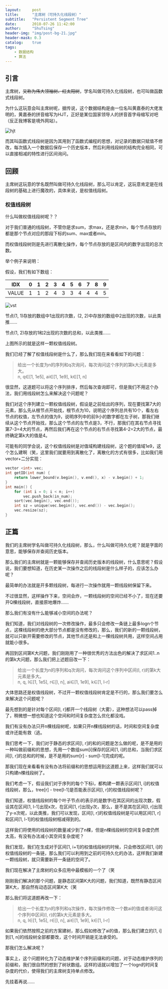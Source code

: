 ```yaml
---
layout:     post
title:      "主席树（可持久化线段树）"
subtitle:   "Persistent Segment Tree"
date:       2018-07-26 11:42:00
author:     "ShuTsing"
header-img: "img/post-bg-21.jpg"
header-mask: 0.3
catalog:    true
tags:
    - 数据结构
    - 算法
---
```


## 引言

主席树，~~又称为伟大领袖树、红太阳树~~，学名叫做可持久化线段树，也可叫做函数式线段树。

为什么这玩意会叫主席树呢，据传说，这个数据结构是由一位名叫黄嘉泰的大佬发明的，黄嘉泰的拼音缩写为HJT，正好是某位国家领导人的拼音首字母缩写对吧（反正我博客是境外网站）。

![hjt](https://upload-images.jianshu.io/upload_images/13252077-d12ae0ff1d91090c.png?imageMogr2/auto-orient/strip%7CimageView2/2/w/1240)

而其叫函数式线段树是因为其用到了函数式编程的思想，对记录的数据只赋值不修改，每次插入一个数据后保存一个历史版本，然后利用线段树的结构完全相同，可以直接相减的特性进行区间询问。

## 回顾

主席树这玩意的学名既然叫做可持久化线段树，那么可以肯定，这玩意肯定是在线段树的基础上进行魔改的，具体来说，是权值线段树。

### 权值线段树

什么叫做权值线段树呢？？

对于我们普通的线段树，不管你是求sum，求max，还是求min，每个节点存放的都是那个节点对应的那段下标的sum、max或者min。

而权值线段树则是先进行离散化操作，每个节点存放的是区间内的数字出现的总次数。

举个例子来说明：

假设，我们有如下数组：

| IDX | 0 | 1 | 2 | 3 | 4 | 5 | 6 | 7 | 8 | 9 |
| :-: | :-: | :-: | :-: | :-: | :-: | :-: |:-: | :-: | :-: | :-: |
| VALUE | 1 | 1 | 2 | 4 | 3 | 3 | 4 | 4 | 4 | 5 |

![vst](https://upload-images.jianshu.io/upload_images/13252077-f6910e75b004a97d.png?imageMogr2/auto-orient/strip%7CimageView2/2/w/1240)

节点(1, 1)存放的数组中1出现的次数，(2, 2)中存放的数组中2出现的次数，以此类推……

节点(1, 2)存放的1和2出现的次数的总和，以此类推……

上图所示的就是这样一颗权值线段树。

我们已经了解了权值线段树是什么了，那么我们现在来看看如下的问题：

>给出一个长度为n的序列和q次询问，每次询问这个序列的第k大元素是多大。   
>n, q∈[1, 1e5], ai∈[1, 1e9], k∈[1, n]

很显然，这道题可以将这个序列排序，然后每次查询即可，但是我们不用这个办法，我们用线段树怎么来解决这个问题呢？

我们对这个序列建立一颗权值线段树，假设是之前给出的序列，现在要找第7大的元素，那么先从根节点开始找，根节点为10，说明这个序列总共有10个，看左右节点的权值，左节点的值为9，说明序列中的前9小的数字都在左子树，那我们继续从这个节点开始找，那么这个节点的左节点是3，不行，那我们在其右节点寻找第7-3=4大的节点，再然后我们再在这个节点的右节点寻找第4-2=2大的节点，最终确定第k大的值是4。

可能有的同学会说，这个权值线段树是对值域构建线段树，这个题的值域1e9，这个怎么建啊（笑，这里我们就要用到离散化了，离散化的方式有很多，比如我们用vector+二分实现：

```cpp
vector <int> vec;
int getID(int num) {
    return lower_bound(v.begin(), v.end(), x) - v.begin() + 1;
}
int main() {
    for (int i = 0; i < n; i++)
        vec.push_back(in_num);
    sort(vec.begin(), vec.end());
    int sz = unique(vec.begin(), vec.end()) - vec.begin();
    vec.resize(sz);
}
```

## 正篇

我们的主席树学名叫做可持久化线段树，那么，什么叫做可持久化呢？就是字面的意思，能够保存并查阅历史版本。

那么我们的主席树就是一颗能够保存并查阅历史版本的线段树，什么意思呢？假设说，我们要想知道，在历史某一次操作之后的线段树是什么样子的，应该怎么办呢？

最简单的办法就是开多颗线段树，每进行一次操作就用一颗线段树保留下来。

不过很显然，这样操作下来，空间会炸，一颗线段树的空间已经不小了，现在还要开Q棵线段树，直接原地爆炸……

那么我们有没有什么能够减小空间的办法呢？

我们知道，我们对线段树的一次修改操作，最多只会修改一条链上最多logn个节点，这棵线段树的绝大部分节点都是没有修改的，那么，我们的新的一颗线段树，就可以只新开需要修改的节点，其他节点还是和上一棵线段树共用，这样空间占用就能小很多。

再回到区间第K大问题，我们刚刚用了一种很优秀的方法出色的解决了求区间1..n的第k大问题，那么我们把上述题目改一下：

>给出一个长度为n的序列和q次询问，每次询问这个序列中区间(l, r)的第k大元素是多大。   
>n, q, l∈[1, 1e5], r∈[l, n], ai∈[1, 1e9], k∈[1, l-r]

大体思路还是权值线段树，不过开一颗权值线段树肯定是不行的，那么我们要怎么来解决这个问题呢？

最先想到的是针对每个区间[l, r]都开一个线段树（大雾），这种想法可以pass掉了，稍微想一想也知道这个空间和时间复杂度怎么优化都没戏。

我们有没有办法只开n棵线段树呢，如果只开n棵线段树的话，时间和空间复杂度或许还能有救（逃。

我们思考一下，我们对于静态的求区间[l, r]的和的问题是怎么做的呢，是不是用的一种叫做前缀和的思想，先用一个数组sum[i]保存的区间[1, i]的总和，当我们求区间[l, r]的总和的时候，是不是用的sum[r] - sum[l-1]完成的呢。

那我们现在来看看有没有办法将前缀和的思想运用到这道题上来，这样我们就可以只构建n棵线段树了。

我们考虑一下，假设我们对于序列的每个下标i，都构建一颗表示区间[1, i]的权值线段树，那么，tree[r] - tree[l-1]是否能表示区间[l, r]的权值线段树呢？

我们知道，权值线段树的每个叶子节点i的表示的是数字i在其区间的出现次数，假设其在区间[1, l-1]出现x次，在区间[1, r]出现y次，那么，是不是其在区间[l, r]出现了y-x次呢，以此类推，我们可以发现，区间[l, r]的权值线段树是可以用区间[1, r]和区间[1, l-1]的权值线段树相减得到的。

这样我们将使用的线段树的数量减少到了n棵，但是n棵线段树的空间复杂度仍然太高，有没有办法减小其空间复杂度呢？

我们发现，我们在生成对于区间[1, i+1]的权值线段树的时候，只会修改区间[1, i]的权值线段树的一条链，那么我们可以利用到之前的可持久化的办法，这样我们新建一颗线段树，就只需要新开一条链的空间了。

我们现在解决了主席树的众多应用中最模板的一个了（笑

刚刚我们解决的那个问题，是静态区间第K大的问题，我们知道，既然有静态区间第K大，那自然有动态区间第K大（笑

那么我们将这道题再改一下：

>给出一个长度为n的序列和q次操作，每次操作修改一个数ai的值或者询问这个序列中区间(l, r)的第k大元素是多大。   
>n, q, l∈[1, 1e5], r∈[l, n], ai∈[1, 1e9], k∈[1, l-r]

如果我们依然按照之前的方案建树，那么假如修改了ai的值，那么我们建立的[1, i]到[1, n]的线段树全部都要改，这个时间开销是无法承受的。

那我们怎么解决呢？

事实上，这个问题转化为了动态维护某个序列前缀和的问题，对于动态维护序列的前缀和，我们很自然的想到了树状数组。这样的话就以增加了一个logn的时间复杂度的代价，使得我们的主席树支持单点修改。

















先挂着再说……
